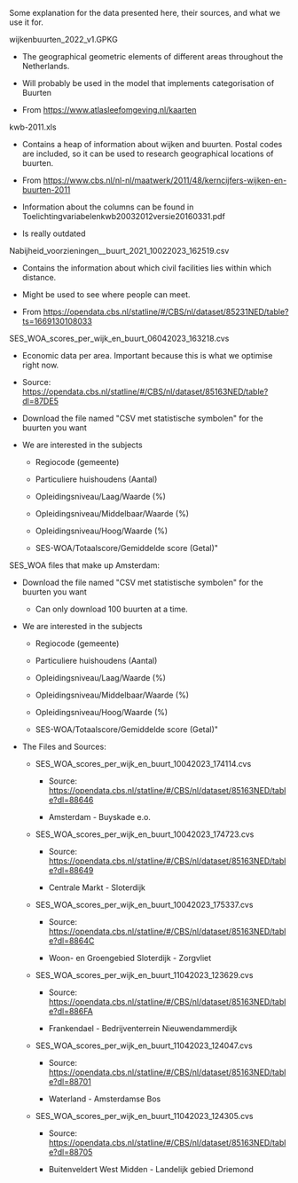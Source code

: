 Some explanation for the data presented here, their sources, and what we use it for. 

wijkenbuurten_2022_v1.GPKG

- The geographical geometric elements of different areas throughout the Netherlands. 

- Will probably be used in the model that implements categorisation of Buurten

- From https://www.atlasleefomgeving.nl/kaarten

kwb-2011.xls

- Contains a heap of information about wijken and buurten. Postal codes are included, so it can be used
to research geographical locations of buurten. 

- From https://www.cbs.nl/nl-nl/maatwerk/2011/48/kerncijfers-wijken-en-buurten-2011

- Information about the columns can be found in Toelichtingvariabelenkwb20032012versie20160331.pdf

- Is really outdated

Nabijheid_voorzieningen__buurt_2021_10022023_162519.csv

- Contains the information about which civil facilities lies within which distance.

- Might be used to see where people can meet.

- From https://opendata.cbs.nl/statline/#/CBS/nl/dataset/85231NED/table?ts=1669130108033
	
SES_WOA_scores_per_wijk_en_buurt_06042023_163218.cvs

- Economic data per area. Important because this is what we optimise right now.

- Source: https://opendata.cbs.nl/statline/#/CBS/nl/dataset/85163NED/table?dl=87DE5

- Download the file named "CSV met statistische symbolen" for the buurten you want

- We are interested in the subjects 

	- Regiocode (gemeente)

	- Particuliere huishoudens (Aantal)

	- Opleidingsniveau/Laag/Waarde (%)

	- Opleidingsniveau/Middelbaar/Waarde (%)

	- Opleidingsniveau/Hoog/Waarde (%)
	
	- SES-WOA/Totaalscore/Gemiddelde score (Getal)"
	
	
	
	
	
	
	
	
	
	
	
SES_WOA files that make up Amsterdam:

- Download the file named "CSV met statistische symbolen" for the buurten you want

	- Can only download 100 buurten at a time.

- We are interested in the subjects 

	- Regiocode (gemeente)

	- Particuliere huishoudens (Aantal)

	- Opleidingsniveau/Laag/Waarde (%)

	- Opleidingsniveau/Middelbaar/Waarde (%)

	- Opleidingsniveau/Hoog/Waarde (%)
	
	- SES-WOA/Totaalscore/Gemiddelde score (Getal)"
	
- The Files and Sources:

	- SES_WOA_scores_per_wijk_en_buurt_10042023_174114.cvs

		- Source: https://opendata.cbs.nl/statline/#/CBS/nl/dataset/85163NED/table?dl=88646
		
		- Amsterdam - Buyskade e.o.

	- SES_WOA_scores_per_wijk_en_buurt_10042023_174723.cvs

		- Source: https://opendata.cbs.nl/statline/#/CBS/nl/dataset/85163NED/table?dl=88649
		
		- Centrale Markt - Sloterdijk

	- SES_WOA_scores_per_wijk_en_buurt_10042023_175337.cvs

		- Source: https://opendata.cbs.nl/statline/#/CBS/nl/dataset/85163NED/table?dl=8864C
		
		- Woon- en Groengebied Sloterdijk - Zorgvliet

	- SES_WOA_scores_per_wijk_en_buurt_11042023_123629.cvs

		- Source: https://opendata.cbs.nl/statline/#/CBS/nl/dataset/85163NED/table?dl=886FA
		
		- Frankendael - Bedrijventerrein Nieuwendammerdijk

	- SES_WOA_scores_per_wijk_en_buurt_11042023_124047.cvs

		- Source: https://opendata.cbs.nl/statline/#/CBS/nl/dataset/85163NED/table?dl=88701
		
		- Waterland - Amsterdamse Bos

	- SES_WOA_scores_per_wijk_en_buurt_11042023_124305.cvs

		- Source: https://opendata.cbs.nl/statline/#/CBS/nl/dataset/85163NED/table?dl=88705
		
		- Buitenveldert West Midden - Landelijk gebied Driemond